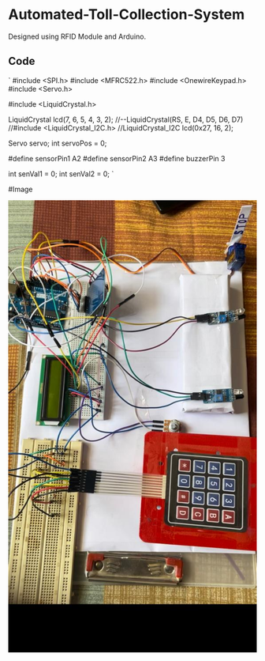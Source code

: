 # Automated-Toll-Collection-System
Designed using RFID Module and Arduino.


## Code 
`
#include <SPI.h>
#include <MFRC522.h>
#include <OnewireKeypad.h>
#include <Servo.h>
 
#include <LiquidCrystal.h>

LiquidCrystal lcd(7, 6, 5, 4, 3, 2);
//--LiquidCrystal(RS, E, D4, D5, D6, D7)
//#include <LiquidCrystal_I2C.h>
//LiquidCrystal_I2C lcd(0x27, 16, 2); 
 
Servo servo;
int servoPos = 0;
 
#define sensorPin1 A2
#define sensorPin2 A3
#define buzzerPin 3
 
int senVal1 = 0;
int senVal2 = 0;
`

#Image 

![Circuit](https://raw.githubusercontent.com/Fangzzxx/Automated-Toll-Collection-System/main/WhatsApp%20Image%202023-07-24%20at%2023.41.58.jpg)

 

